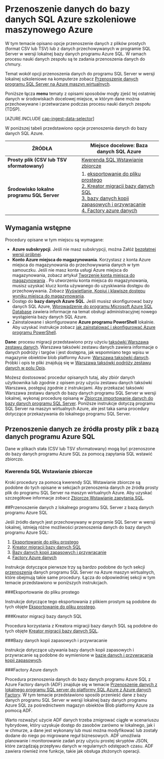 <properties 
    pageTitle="Przenoszenie danych do bazy danych SQL Azure szkoleniowe Azure na komputerze | Azure" 
    description="Tworzenie tabeli SQL i ładowania danych do tabeli SQL" 
    services="machine-learning" 
    documentationCenter="" 
    authors="bradsev"
    manager="jhubbard"
    editor="cgronlun" />

<tags 
    ms.service="machine-learning" 
    ms.workload="data-services" 
    ms.tgt_pltfrm="na" 
    ms.devlang="na" 
    ms.topic="article" 
    ms.date="09/14/2016"
    ms.author="bradsev" /> 

# <a name="move-data-to-an-azure-sql-database-for-azure-machine-learning"></a>Przenoszenie danych do bazy danych SQL Azure szkoleniowe maszynowego Azure

W tym temacie opisano opcje przenoszenie danych z plików prostych (format CSV lub TSV) lub z danych przechowywanych w programie SQL Server w wersji lokalnej bazy danych programu Azure SQL. W ramach procesu nauki danych zespołu są te zadania przenoszenia danych do chmury.

Temat wokół opcji przenoszenia danych do programu SQL Server w wersji lokalnej szkoleniowe na komputerze zobacz [Przenoszenie danych programu SQL Server na Azure maszyn wirtualnych](machine-learning-data-science-move-sql-server-virtual-machine.md).

Poniższe łącza **menu** tematy z opisami sposobów mogły zjeść tej ostatniej danych w środowiskach docelowej miejsce, w którym dane można przechowywane i przetwarzane podczas procesu nauki danych zespołu (TDSP).

[AZURE.INCLUDE [cap-ingest-data-selector](../../includes/cap-ingest-data-selector.md)]

W poniższej tabeli przedstawiono opcje przenoszenia danych do bazy danych SQL Azure.

<b>ŹRÓDŁA</b> |<b>Miejsce docelowe: Baza danych SQL Azure</b> |
-------------- |--------------------------------|
<b>Prosty plik (CSV lub TSV sformatowany)</b> |<a href="#bulk-insert-sql-query">Kwerenda SQL Wstawianie zbiorcze |
<b>Środowisko lokalne programu SQL Server</b> | 1. <a href="#export-flat-file">eksportowanie do pliku prostego<br> 2. <a href="#insert-tables-bcp">Kreator migracji bazy danych SQL<br> 3. <a href="#db-migration">bazy danych kopii zapasowych i przywracanie<br> 4. <a href="#adf">Factory azure danych |


## <a name="prereqs"></a>Wymagania wstępne
Procedury opisane w tym miejscu są wymagane:

* **Azure subskrypcji**. Jeśli nie masz subskrypcji, można Załóż [bezpłatnej wersji próbnej](https://azure.microsoft.com/pricing/free-trial/).
* **Konto Azure miejsca do magazynowania**. Korzystasz z konta Azure miejsca do magazynowania do przechowywania danych w tym samouczku. Jeśli nie masz konta usługi Azure miejsca do magazynowania, zobacz artykuł [Tworzenie konta miejsca do magazynowania](storage-create-storage-account.md#create-a-storage-account) . Po utworzeniu konta miejsca do magazynowania, musisz uzyskać klucz konta używanego do uzyskiwania dostępu do przechowywania. Zobacz [Wyświetlanie, Kopiuj i klawisze dostępu wyniku miejsca do magazynowania](storage-create-storage-account.md#view-copy-and-regenerate-storage-access-keys).
* Dostęp do **bazy danych Azure SQL**. Jeśli musisz skonfigurować bazy danych SQL Azure, [Wprowadzenie do programu Microsoft Azure SQL Database](../sql-database/sql-database-get-started.md) zawiera informacje na temat obsługi administracyjnej nowego wystąpienia bazy danych SQL Azure.
* Zainstalowane i skonfigurowane **Azure programu PowerShell** lokalnie. Aby uzyskać instrukcje zobacz [jak zainstalować i skonfigurować Azure programu PowerShell](../powershell-install-configure.md).

**Dane**: procesu migracji przedstawiono przy użyciu [taksówki Warszawa zestawu danych](http://chriswhong.com/open-data/foil_nyc_taxi/). Warszawa taksówki zestawu danych zawiera informacje o danych podróży i targów i jest dostępna, jak wspomniano tego wpisu w magazynie obiektów blob platformy Azure: [Warszawa taksówki danych](http://www.andresmh.com/nyctaxitrips/). Próbki i opis te pliki znajdują się w [Warszawa taksówki podróży zestawu danych w polu Opis](machine-learning-data-science-process-sql-walkthrough.md#dataset).
 
Możesz dostosować procedur opisanych tutaj, aby zbiór danych użytkownika lub zgodnie z opisem przy użyciu zestawu danych taksówki Warszawa, postępuj zgodnie z instrukcjami. Aby przekazać taksówki Warszawa zestawu danych do bazy danych programu SQL Server w wersji lokalnej, wykonaj procedurę opisaną w [Zbiorcze importowanie danych do bazy danych programu SQL Server](machine-learning-data-science-process-sql-walkthrough.md#dbload). Poniższe instrukcje dotyczą programu SQL Server na maszyn wirtualnych Azure, ale jest taka sama procedury dotyczące przekazywania do lokalnego programu SQL Server.


## <a name="file-to-azure-sql-database"></a>Przenoszenie danych ze źródła prosty plik z bazą danych programu Azure SQL

Dane w plikach stała (CSV lub TSV sformatowany) mogą być przenoszone do bazy danych programu Azure SQL za pomocą zapytania SQL wstawić zbiorczo.

### <a name="bulk-insert-sql-query"></a>Kwerenda SQL Wstawianie zbiorcze

Kroki procedury za pomocą kwerendy SQL Wstawianie zbiorcze są podobne do tych opisane w sekcjach przenoszenia danych ze źródła prosty plik do programu SQL Server na maszyn wirtualnych Azure. Aby uzyskać szczegółowe informacje zobacz [Zbiorcze Wstawianie zapytania SQL](machine-learning-data-science-move-sql-server-virtual-machine.md#insert-tables-bulkquery).


##<a name="sql-on-prem-to-sazure-sql-database"></a>Przenoszenie danych z lokalnego programu SQL Server z bazą danych programu Azure SQL

Jeśli źródło danych jest przechowywany w programie SQL Server w wersji lokalnej, istnieją różne możliwości przenoszenia danych do bazy danych programu Azure SQL:

1. [Eksportowanie do pliku prostego](#export-flat-file) 
2. [Kreator migracji bazy danych SQL](#insert-tables-bcp)
3. [Bazy danych kopii zapasowych i przywracanie](#db-migration)
4. [Factory Azure danych](#adf)

Instrukcje dotyczące pierwsze trzy są bardzo podobne do tych sekcji [przenoszenia](machine-learning-data-science-move-sql-server-virtual-machine.md) danych programu SQL Server na Azure maszyn wirtualnych, które obejmują takie same procedury. Łącza do odpowiedniej sekcji w tym temacie przedstawiono w poniższych instrukcjach.

###<a name="export-flat-file"></a>Eksportowanie do pliku prostego

Instrukcje dotyczące tego eksportowania z plikiem prostym są podobne do tych objęte [Eksportowanie do pliku prostego](machine-learning-data-science-move-sql-server-virtual-machine.md#export-flat-file).

###<a name="insert-tables-bcp"></a>Kreator migracji bazy danych SQL

Procedura korzystania z Kreatora migracji bazy danych SQL są podobne do tych objęte [Kreator migracji bazy danych SQL](machine-learning-data-science-move-sql-server-virtual-machine.md#sql-migration).

###<a name="db-migration"></a>Bazy danych kopii zapasowych i przywracanie

Instrukcje dotyczące używania bazy danych kopii zapasowych i przywracanie są podobne do wymienione w [bazie danych i przywracania kopii zapasowych](machine-learning-data-science-move-sql-server-virtual-machine.md#sql-backup).

###<a name="adf"></a>Factory Azure danych

Procedura przenoszenia danych do bazy danych programu Azure SQL z Azure Factory danych (ADF) znajduje się w temacie [Przenoszenie danych z lokalnego programu SQL server do platformy SQL Azure z Azure danych Factory](machine-learning-data-science-move-sql-azure-adf.md). W tym temacie przedstawiono sposób przenieść dane z bazy danych programu SQL Server w wersji lokalnej bazy danych programu Azure SQL za pośrednictwem magazyn obiektów Blob platformy Azure za pomocą ADF. 

Warto rozważyć użycie ADF danych trzeba zmigrować ciągłe w scenariuszu hybrydowe, który uzyskuje dostęp do zasobów zarówno w lokalnego, jak i w chmurze, a dane jest wykonany lub musi można modyfikować lub zostały dodane do niego po migrowane reguł biznesowych. ADF umożliwia planowanie i monitorowanie zadań przy użyciu prostej skryptów JSON, które zarządzają przepływu danych w regularnych odstępach czasu. ADF zawiera również inne funkcje, takie jak obsługa złożonych operacji.





